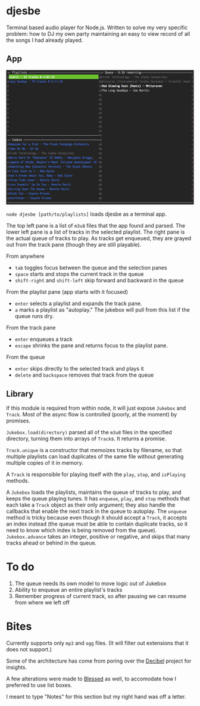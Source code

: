 # djesbe

Terminal based audio player for Node.js. Written to solve my very specific problem: how to DJ my own party maintaining an easy to view record of all the songs I had already played.

## App

![Terminal interface of the app](sample.png)

`node djesbe [path/to/playlists]` loads djesbe as a terminal app.

The top left pane is a list of `m3u8` files that the app found and parsed. The lower left pane is a list of tracks in the selected playlist. The right pane is the actual queue of tracks to play. As tracks get enqueued, they are grayed out from the track pane (though they are still playable).

From anywhere
* `tab` toggles focus between the queue and the selection panes
* `space` starts and stops the current track in the queue
* `shift-right` and `shift-left` skip forward and backward in the queue

From the playlist pane (app starts with it focused)
* `enter` selects a playlist and expands the track pane.
* `a` marks a playlist as "autoplay." The jukebox will pull from this list if the queue runs dry.

From the track pane
* `enter` enqueues a track
* `escape` shrinks the pane and returns focus to the playlist pane.

From the queue
* `enter` skips directly to the selected track and plays it
* `delete` and `backspace` removes that track from the queue

## Library

If this module is required from within node, it will just expose `Jukebox` and `Track`. Most of the async flow is controlled (poorly, at the moment) by promises.

`Jukebox.load(directory)` parsed all of the `m3u8` files in the specified directory, turning them into arrays of `Track`s. It returns a promise.

`Track.unique` is a constructor that memoizes tracks by filename, so that multiple playlists can load duplicates of the same file without generating multiple copies of it in memory.

A `Track` is responsible for playing itself with the `play`, `stop`, and `isPlaying` methods.

A `Jukebox` loads the playlists, maintains the queue of tracks to play, and keeps the queue playing tunes. It has `enqueue`, `play`, and `stop` methods that each take a `Track` object as their only argument; they also handle the callbacks that enable the next track in the queue to autoplay. The `unqueue` method is tricky because even though it should accept a `Track`, it accepts an index instead (the queue must be able to contain duplicate tracks, so it need to know which index is being removed from the queue). `Jukebox.advance` takes an integer, positive or negative, and skips that many tracks ahead or behind in the queue.

# To do

1. The queue needs its own model to move logic out of Jukebox
3. Ability to enqueue an entire playlist's tracks
5. Remember progress of current track, so after pausing we can resume from where we left off

# Bites

Currently supports only `mp3` and `ogg` files. (It will filter out extensions that it does not support.)

Some of the architecture has come from poring over the [Decibel](https://github.com/scttnlsn/decibel) project for insights.

A few alterations were made to [Blessed](https://github.com/chjj/blessed) as well, to accomodate how I preferred to use list boxes.

I meant to type "Notes" for this section but my right hand was off a letter.
